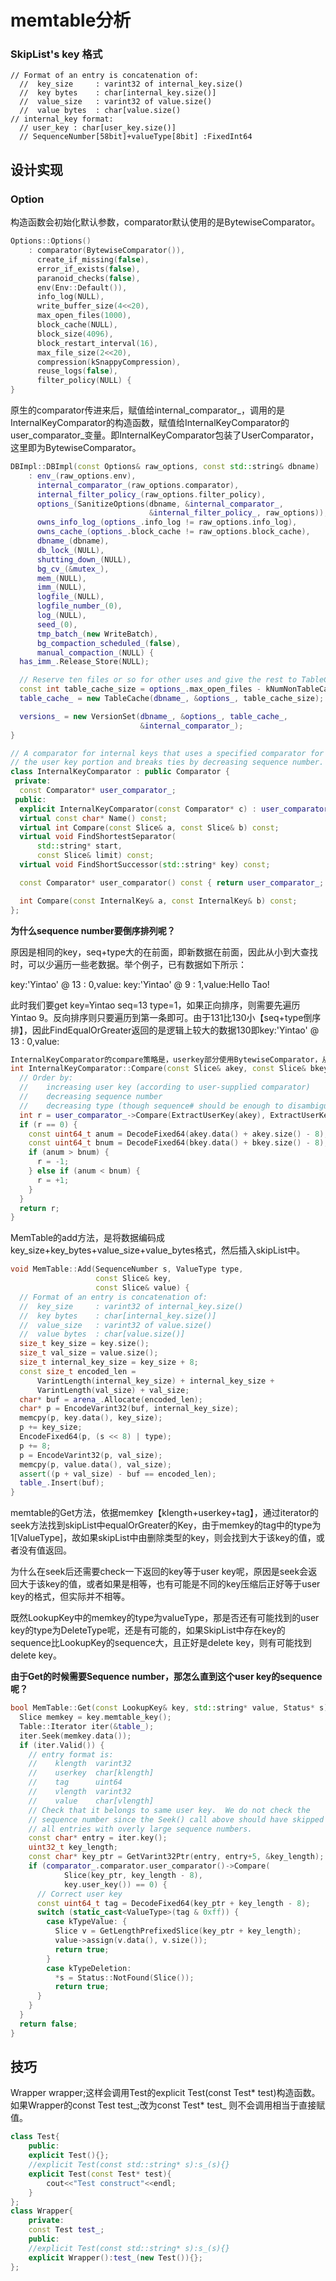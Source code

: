 # memtable分析

### SkipList's key 格式

``` 
// Format of an entry is concatenation of:
  //  key_size     : varint32 of internal_key.size()
  //  key bytes    : char[internal_key.size()]
  //  value_size   : varint32 of value.size()
  //  value bytes  : char[value.size()
// internal_key format:
  // user_key : char[user_key.size()]
  // SequenceNumber[58bit]+valueType[8bit] :FixedInt64
```



## 设计实现

### Option

构造函数会初始化默认参数，comparator默认使用的是BytewiseComparator。

```cpp
Options::Options()
    : comparator(BytewiseComparator()),
      create_if_missing(false),
      error_if_exists(false),
      paranoid_checks(false),
      env(Env::Default()),
      info_log(NULL),
      write_buffer_size(4<<20),
      max_open_files(1000),
      block_cache(NULL),
      block_size(4096),
      block_restart_interval(16),
      max_file_size(2<<20),
      compression(kSnappyCompression),
      reuse_logs(false),
      filter_policy(NULL) {
}
```

原生的comparator传进来后，赋值给internal_comparator_，调用的是InternalKeyComparator的构造函数，赋值给InternalKeyComparator的user_comparator\_变量。即InternalKeyComparator包装了UserComparator，这里即为BytewiseComparator。

```cpp
DBImpl::DBImpl(const Options& raw_options, const std::string& dbname)
    : env_(raw_options.env),
      internal_comparator_(raw_options.comparator),
      internal_filter_policy_(raw_options.filter_policy),
      options_(SanitizeOptions(dbname, &internal_comparator_,
                               &internal_filter_policy_, raw_options)),
      owns_info_log_(options_.info_log != raw_options.info_log),
      owns_cache_(options_.block_cache != raw_options.block_cache),
      dbname_(dbname),
      db_lock_(NULL),
      shutting_down_(NULL),
      bg_cv_(&mutex_),
      mem_(NULL),
      imm_(NULL),
      logfile_(NULL),
      logfile_number_(0),
      log_(NULL),
      seed_(0),
      tmp_batch_(new WriteBatch),
      bg_compaction_scheduled_(false),
      manual_compaction_(NULL) {
  has_imm_.Release_Store(NULL);

  // Reserve ten files or so for other uses and give the rest to TableCache.
  const int table_cache_size = options_.max_open_files - kNumNonTableCacheFiles;
  table_cache_ = new TableCache(dbname_, &options_, table_cache_size);

  versions_ = new VersionSet(dbname_, &options_, table_cache_,
                             &internal_comparator_);
}
```

```cpp
// A comparator for internal keys that uses a specified comparator for
// the user key portion and breaks ties by decreasing sequence number.
class InternalKeyComparator : public Comparator {
 private:
  const Comparator* user_comparator_;
 public:
  explicit InternalKeyComparator(const Comparator* c) : user_comparator_(c) { }
  virtual const char* Name() const;
  virtual int Compare(const Slice& a, const Slice& b) const;
  virtual void FindShortestSeparator(
      std::string* start,
      const Slice& limit) const;
  virtual void FindShortSuccessor(std::string* key) const;

  const Comparator* user_comparator() const { return user_comparator_; }

  int Compare(const InternalKey& a, const InternalKey& b) const;
};
```

**为什么sequence number要倒序排列呢？**

原因是相同的key，seq+type大的在前面，即新数据在前面，因此从小到大查找时，可以少遍历一些老数据。举个例子，已有数据如下所示：

key:'Yintao' @ 13 : 0,value:
key:'Yintao' @ 9 : 1,value:Hello Tao!

此时我们要get key=Yintao seq=13 type=1，如果正向排序，则需要先遍历Yintao 9。反向排序则只要遍历到第一条即可。由于131比130小【seq+type倒序排】，因此FindEqualOrGreater返回的是逻辑上较大的数据130即key:'Yintao' @ 13 : 0,value:

```cpp
InternalKeyComparator的compare策略是，userkey部分使用BytewiseComparator，从小到大正序排，而tag部分，即sequence+type为倒序。
int InternalKeyComparator::Compare(const Slice& akey, const Slice& bkey) const {
  // Order by:
  //    increasing user key (according to user-supplied comparator)
  //    decreasing sequence number
  //    decreasing type (though sequence# should be enough to disambiguate)
  int r = user_comparator_->Compare(ExtractUserKey(akey), ExtractUserKey(bkey));
  if (r == 0) {
    const uint64_t anum = DecodeFixed64(akey.data() + akey.size() - 8);
    const uint64_t bnum = DecodeFixed64(bkey.data() + bkey.size() - 8);
    if (anum > bnum) {
      r = -1;
    } else if (anum < bnum) {
      r = +1;
    }
  }
  return r;
}
```

MemTable的add方法，是将数据编码成key_size+key_bytes+value_size+value_bytes格式，然后插入skipList中。

```cpp
void MemTable::Add(SequenceNumber s, ValueType type,
                   const Slice& key,
                   const Slice& value) {
  // Format of an entry is concatenation of:
  //  key_size     : varint32 of internal_key.size()
  //  key bytes    : char[internal_key.size()]
  //  value_size   : varint32 of value.size()
  //  value bytes  : char[value.size()]
  size_t key_size = key.size();
  size_t val_size = value.size();
  size_t internal_key_size = key_size + 8;
  const size_t encoded_len =
      VarintLength(internal_key_size) + internal_key_size +
      VarintLength(val_size) + val_size;
  char* buf = arena_.Allocate(encoded_len);
  char* p = EncodeVarint32(buf, internal_key_size);
  memcpy(p, key.data(), key_size);
  p += key_size;
  EncodeFixed64(p, (s << 8) | type);
  p += 8;
  p = EncodeVarint32(p, val_size);
  memcpy(p, value.data(), val_size);
  assert((p + val_size) - buf == encoded_len);
  table_.Insert(buf);
}
```

memtable的Get方法，依据memkey【klength+userkey+tag】，通过iterator的seek方法找到skipList中equalOrGreater的Key，由于memkey的tag中的type为1[ValueType]，故如果skipList中由删除类型的key，则会找到大于该key的值，或者没有值返回。

为什么在seek后还需要check一下返回的key等于user key呢，原因是seek会返回大于该key的值，或者如果是相等，也有可能是不同的key压缩后正好等于user key的格式，但实际并不相等。

既然LookupKey中的memkey的type为valueType，那是否还有可能找到的user key的type为DeleteType呢，还是有可能的，如果SkipList中存在key的sequence比LookupKey的sequence大，且正好是delete key，则有可能找到delete key。

**由于Get的时候需要Sequence number，那怎么直到这个user key的sequence呢？**

```cpp
bool MemTable::Get(const LookupKey& key, std::string* value, Status* s) {
  Slice memkey = key.memtable_key();
  Table::Iterator iter(&table_);
  iter.Seek(memkey.data());
  if (iter.Valid()) {
    // entry format is:
    //    klength  varint32
    //    userkey  char[klength]
    //    tag      uint64
    //    vlength  varint32
    //    value    char[vlength]
    // Check that it belongs to same user key.  We do not check the
    // sequence number since the Seek() call above should have skipped
    // all entries with overly large sequence numbers.
    const char* entry = iter.key();
    uint32_t key_length;
    const char* key_ptr = GetVarint32Ptr(entry, entry+5, &key_length);
    if (comparator_.comparator.user_comparator()->Compare(
            Slice(key_ptr, key_length - 8),
            key.user_key()) == 0) {
      // Correct user key
      const uint64_t tag = DecodeFixed64(key_ptr + key_length - 8);
      switch (static_cast<ValueType>(tag & 0xff)) {
        case kTypeValue: {
          Slice v = GetLengthPrefixedSlice(key_ptr + key_length);
          value->assign(v.data(), v.size());
          return true;
        }
        case kTypeDeletion:
          *s = Status::NotFound(Slice());
          return true;
      }
    }
  }
  return false;
}
```

## 技巧

Wrapper wrapper;这样会调用Test的explicit Test(const Test* test)构造函数。如果Wrapper的const Test test_;改为const Test* test\_ 则不会调用相当于直接赋值。

```cpp
class Test{
    public:
    explicit Test(){};
    //explicit Test(const std::string* s):s_(s){}
    explicit Test(const Test* test){
        cout<<"Test construct"<<endl;
    }
};
class Wrapper{
    private:
    const Test test_;
    public:
    //explicit Test(const std::string* s):s_(s){}
    explicit Wrapper():test_(new Test()){};
};
```

